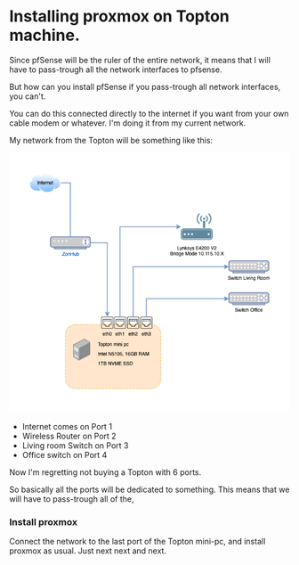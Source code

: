 # Installing proxmox on Topton machine.

Since pfSense will be the ruler of the entire network, it means that I will have to pass-trough all the network interfaces
to pfsense.

But how can you install pfSense if you pass-trough all network interfaces, you can't.

You can do this connected directly to the internet if you want from your own cable modem or whatever. I'm doing it from my current network.

My network from the Topton will be something like this:

![screenshot](images/guides/Topton.png)

- Internet comes on Port 1
- Wireless Router on Port 2
- Living room Switch on Port 3
- Office switch on Port 4

Now I'm regretting not buying a Topton with 6 ports.

So basically all the ports will be dedicated to something. This means that we will have to pass-trough all of the,

### Install proxmox

Connect the network to the last port of the Topton mini-pc, and install proxmox as usual. Just next next and next.

